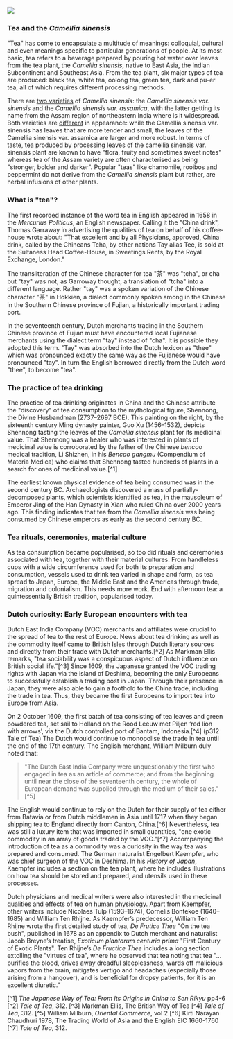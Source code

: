 <a href="https://www.juncture-digital.org"><img src="https://juncture-digital.github.io/juncture/static/images/ve-button.png"></a>

<param ve-config 
title="Tea"    
source-image="https://upload.wikimedia.org/wikipedia/commons/0/04/Tea_in_different_grade_of_fermentation.jpg"   
banner="https://upload.wikimedia.org/wikipedia/commons/0/04/Tea_in_different_grade_of_fermentation.jpg" 
height=100
author="Ciel Haviland, Marie Ngiam, Thais Perez"
layout="vertical">

### Tea and the *Camellia sinensis*

"Tea" has come to encapsulate a multitude of meanings: colloquial, cultural and even meanings specific to particular generations of people. At its most basic, tea refers to a beverage prepared by pouring hot water over leaves from the tea plant, the *Camellia sinensis*, native to East Asia, the Indian Subcontinent and Southeast Asia. From the tea plant, six major types of tea are produced: black tea, white tea, oolong tea, green tea, dark and pu-er tea, all of which requires different processing methods. 

<param ve-video
               src="lAYRZeDJ4Pc"
			   start="4:12"
			   end="5:13">
	   
There are [two varieties](https://www.kew.org/plants/tea-plant) of *Camellia sinensis*: the *Camellia sinensis var. sinensis* and the *Camellia sinensis var. assamica*, with the latter getting its name from the Assam region of northeastern India where is it widespread. Both varieties are [different](https://youngmountaintea.com/blogs/blog/sinensis-vs-assamica?srsltid=AfmBOopAsEJoRXVYSxncbVLeMiiXHkEyZdQrs8JUjWVd7lYo2b8VFkB-) in appearance: while the Camellia sinensis var. sinensis has leaves that are more tender and small, the leaves of the Camellia sinensis var. assamica are larger and more robust. In terms of taste, tea produced by processing leaves of the camellia sinensis var. sinensis plant are known to have "flora, fruity and sometimes sweet notes" whereas tea of the Assam variety are often characterised as being "stronger, bolder and darker". Popular "teas" like chamomile, rooibos and peppermint do not derive from the *Camellia sinensis* plant but rather, are herbal infusions of other plants.

<param ve-compare
               src="wc:Csinensis.jpg"
               caption="*Camellia sinensis var. sinensis vs Camellia sinensis var. assamica*">
<param ve-compare
               src="wc:Camellia_sinensis_var._assamica_in_Auckland_Botanic_Gardens.jpg">

### What is "tea"? 

The first recorded instance of the word tea in English appeared in 1658 in the *Mercurius Politicus*, an English newspaper. Calling it the "China drink", Thomas Garraway in advertising the qualities of tea on behalf of his coffee-house wrote about: "That excellent and by all Physicians, approved, China drink, called by the Chineans Tcha, by other nations Tay alias Tee, is sold at the Sultaness Head Coffee-House, in Sweetings Rents, by the Royal Exchange, London." 

<param ve-image
	   src="wc:Garraway%27s_Coffee_House.jpg"
	   caption="Thomas Garraway's coffee-house in London">

The transliteration of the Chinese character for tea "茶" was "tcha", or cha but "tay" was not, as Garroway thought, a translation of "tcha" into a different language. Rather "tay" was a spoken variation of the Chinese character "茶" in Hokkien, a dialect commonly spoken among in the Chinese in the Southern Chinese province of Fujian, a historically important trading port. 

<param ve-video
               src="6bTkMUgqtIo"
			   start="0:00"
			   end="0:20">
	   
In the seventeenth century, Dutch merchants trading in the Southern Chinese province of Fujian must have encountered local Fujianese merchants using the dialect term "tay" instead of "cha". It is possible they adopted this term. "Tay" was absorbed into the Dutch lexicon as "thee" which was pronounced exactly the same way as the Fujianese would have pronounced "tay". In turn the English borrowed directly from the Dutch word "thee", to become "tea". 

<param ve-image
	   src="wc:Simon_de_Vlieger_-_Slag_tussen_Nederlandse_schepen_en_Chinese_jonken.jpg"
	   caption="Dutch ships in Fujian province, China">

### The practice of tea drinking

The practice of tea drinking originates in China and the Chinese attribute the "discovery" of tea consumption to the mythological figure, Shennong, the Divine Husbandman (2737–2697 BCE). This painting on the right, by the sixteenth century Ming dynasty painter, Guo Xu (1456–1532), depicts Shennong tasting the leaves of the *Camellia sinensis* plant for its medicinal value. That Shennong was a healer who was interested in plants of medicinal value is corroborated by the father of the Chinese *bencao* medical tradition, Li Shizhen, in his *Bencao gangmu* (Compendium of Materia Medica) who claims that Shennong tasted hundreds of plants in a search for ones of medicinal value.[^1]

<param ve-image
	   src="wc:Guo_Xu_album_dated_1503_(2).jpg"
	   caption="Shennong tasting herbs">

The earliest known physical evidence of tea being consumed was in the second century BC. Archaeologists discovered a mass of partially-decomposed plants, which scientists identified as tea, in the mausoleum of Emperor Jing of the Han Dynasty in Xian who ruled China over 2000 years ago. This finding indicates that tea from the *Camellia sinensis* was being consumed by Chinese emperors as early as the second century BC. 

<param ve-image
	   src="wc:Xian-Yangling-34-Figuren-2012-gje.jpg"
	   caption="Mausoleum of Emperor Jing of the Han Dynasty">

### Tea rituals, ceremonies, material culture

As tea consumption became popularised, so too did rituals and ceremonies associated with tea, together with their material cultures. From handleless cups with a wide circumference used for both its preparation and consumption, vessels used to drink tea varied in shape and form, as tea spread to Japan, Europe, the Middle East and the Americas through trade, migration and colonialism. This needs more work. End with afternoon tea: a quintessentially British tradition, popularised today. 

### Dutch curiosity: Early European encounters with tea

Dutch East India Company (VOC) merchants and affiliates were crucial to the spread of tea to the rest of Europe. News about tea drinking as well as the commodity itself came to British Isles through Dutch literary sources and directly from their trade with Dutch merchants.[^2] As Markman Ellis remarks, "tea sociability was a conspicuous aspect of Dutch influence on British social life."[^3] Since 1609, the Japanese granted the VOC trading rights with Japan via the island of Deshima, becoming the only Europeans to successfully establish a trading post in Japan. Through their presence in Japan, they were also able to gain a foothold to the China trade, including the trade in tea. Thus, they became the first Europeans to import tea into Europe from Asia. 

<param ve-image
	   src="wc:Plattegrond_van_Deshima.jpg"
	   caption="Map of the Island of Deshima">

On 2 October 1609, the first batch of tea consisting of tea leaves and green powdered tea, set sail to Holland on the Rood Leeuw met Piljen ‘red lion with arrows’, via the Dutch controlled port of Bantam, Indonesia.[^4] (p312 Tale of Tea) The Dutch would continue to monopolise the trade in tea until the end of the 17th century. The English merchant, William Milburn duly noted that:

<param ve-image
	   src="wc:Kist_met_negen_flessen-Rijksmuseum_NG-444.jpeg"
	   caption="Tea Cannisters Bearing the VOC Label">

>"The Dutch East India Company were unquestionably the first who engaged in tea as an article of commerce; and from the beginning until near the close of the seventeenth century, the whole of European demand was supplied through the medium of their sales."[^5]

The English would continue to rely on the Dutch for their supply of tea either from Batavia or from Dutch middlemen in Asia until 1717 when they began shipping tea to England directly from Canton, China.[^6] Nevertheless, tea was still a luxury item that was imported in small quantities, "one exotic commodity in an array of goods traded by the VOC."[^7] Accompanying the introduction of tea as a commodity was a curiosity in the way tea was prepared and consumed. The German naturalist Engelbert Kaempfer, who was chief surgeon of the VOC in Deshima. In his *History of Japan*, Kaempfer includes a section on the tea plant, where he includes illustrations on how tea should be stored and prepared, and utensils used in these processes. 

<param ve-image
	   src="wc:Beschrijving_van_Japan_-_thee.jpg"
	   caption="Storing, processing and drinking tea from Kaempfer’s *History of Japan*">
	   
Dutch physicians and medical writers were also interested in the medicinal qualities and effects of tea on human physiology. Apart from Kaempfer, other writers include Nicolaes Tulp (1593–1674), Cornelis Bontekoe (1640–1685) and William Ten Rhijne. As Kaempfer’s predecessor, William Ten Rhijne wrote the first detailed study of tea, *De Frutice Thee* "On the tea bush", published in 1678 as an appendix to Dutch merchant and naturalist Jacob Breyne’s treatise, *Exoticum plantarum centuria prima* "First Century of Exotic Plants". Ten Rhijne’s *De Fructice Thee* includes a long section extolling the "virtues of tea", where he observed that tea noting that tea "…purifies the blood, drives away dreadful sleeplessness, wards off malicious vapors from the brain, mitigates vertigo and headaches (especially those arising from a hangover), and is beneficial for dropsy patients, for it is an excellent diuretic." 

<param ve-iframe
src="https://archive.org/details/pbc.gda.pl.503002_Centuria_prima_Jacobi_Breynii_Gedani_1678_____/page/n256/mode/2up">

[^1] *The Japanese Way of Tea: From Its Origins in China to Sen Rikyu* pp4-6
[^2] *Tale of Tea*, 312. 
[^3] Markman Ellis, The British Way of Tea
[^4] *Tale of Tea*, 312. 
[^5] William Milburn, *Oriental Commerce*, vol 2
[^6] Kirti Narayan Chaudhuri 1978, The Trading World of Asia and the English EIC 1660-1760
[^7] *Tale of Tea*, 312. 

